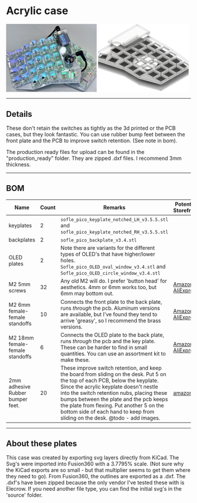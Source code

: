 # Acrylic case
<img src="acrylic_case_hero_shot.jpeg" alt="Acrylic sofle pico case" width="49%">
<img src="sofle_pico_acrylic_case.jpeg" alt="Acrylic sofle pico case" width="49%">

<hr>

## Details
These don't retain the switches as tightly as the 3d printed or the PCB cases, but they look fantastic. You can use rubber bump feet between the front plate and the PCB to improve switch retention. (See note in bom).

The production ready files for upload can be found in the "production_ready" folder. They are zipped .dxf files. I recommend 3mm thickness.

<hr>

## BOM
 | Name | Count | Remarks | Potential Storefront |
|-|-|-|-|
| keyplates   | 2 | `sofle_pico_keyplate_notched_LH_v3.5.5.stl` <br> and <br> `sofle_pico_keyplate_notched_RH_v3.5.5.stl` | |
| backplates  | 2 | `sofle_pico_backplate_v3.4.stl` | |
| OLED plates | 2 | Note there are variants for the different types of OLED's that have higher/lower holes. `Sofle_pico_OLED_oval_window_v3.4.stl` and `Sofle_pico_OLED_circle_window_v3.4.stl`| |
|M2 5mm screws|32| Any old M2 will do. I prefer 'button head' for aesthetics. 4mm or 6mm works too, but 6mm may bottom out. |[Amazon](https://www.amazon.com/gp/product/B07ZH6GRK2)<br>[AliExpress](https://www.aliexpress.us/item/3256805706765925.html)|
| M2 6mm female-female standoffs | 10 | Connects the front plate to the back plate, runs _through_ the pcb. Aluminum versions are available, but I've found they tend to arrive 'greasy', so I recommend the brass versions.|[Amazon](https://www.amazon.com/gp/product/B07B9X1KY6)<br>[AliExpress](https://www.aliexpress.us/item/3256804317893173.html)|
| M2 18mm female-female standoffs | 6 | Connects the OLED plate to the back plate, runs _through_ the pcb and the key plate. These can be harder to find in small quantities. You can use an assortment kit to make these. |[Amazon](https://www.amazon.com/gp/product/B07B9X1KY6)<br>[AliExpress](https://www.aliexpress.us/item/3256804317893173.html)|
| 2mm adhesive Rubber bumper feet. | 20 | These improve switch retention, and keep the board from sliding on the desk. Put 5 on the top of each PCB, below the keyplate. Since the acrylic keyplate doesn't nestle into the switch retention nubs, placing these bumps between the plate and the pcb keeps the plate from flexing. Put another 5 on the bottom side of each hand to keep from sliding on the desk. @todo - add images. | [amazon](https://www.amazon.com/ROCHU-Self-Adhesive-Rubber-Bumpons-Furniture/dp/B073SVKFYJ) |

<hr>

## About these plates
This case was created by exporting svg layers directly from KiCad. The Svg's were imported into Fusion360 with a 3.7795% scale. (Not sure why the KiCad exports are so small - but that multiplier seems to get them where they need to go). From Fusion360, the outlines are exported as a .dxf. The .dxf's have been zipped because the only vendor I've tested these with is Elecrow. If you need another file type, you can find the initial svg's in the 'source' folder.

